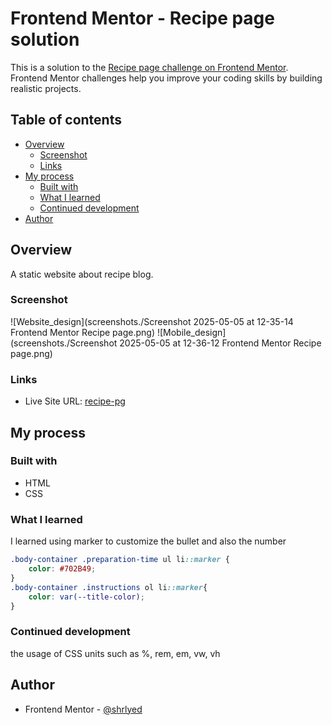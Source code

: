 # Frontend Mentor - Recipe page solution

This is a solution to the [Recipe page challenge on Frontend Mentor](https://www.frontendmentor.io/challenges/recipe-page-KiTsR8QQKm). Frontend Mentor challenges help you improve your coding skills by building realistic projects. 

## Table of contents

- [Overview](#overview)
  - [Screenshot](#screenshot)
  - [Links](#links)
- [My process](#my-process)
  - [Built with](#built-with)
  - [What I learned](#what-i-learned)
  - [Continued development](#continued-development)
- [Author](#author)

## Overview
A static website about recipe blog. 

### Screenshot

![Website_design](screenshots./Screenshot 2025-05-05 at 12-35-14 Frontend Mentor Recipe page.png)
![Mobile_design](screenshots./Screenshot 2025-05-05 at 12-36-12 Frontend Mentor Recipe page.png)


### Links
- Live Site URL: [recipe-pg](https://recipe-pg.netlify.app/)

## My process

### Built with

- HTML
- CSS

### What I learned

I learned using marker to customize the bullet and also the number

```css
.body-container .preparation-time ul li::marker {
    color: #702B49;
}
.body-container .instructions ol li::marker{
    color: var(--title-color);
}
```

### Continued development

the usage of CSS units such as %, rem, em, vw, vh

## Author

- Frontend Mentor - [@shrlyed](https://www.frontendmentor.io/profile/@shrlyed)

